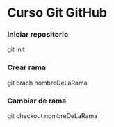 # Curso Git GitHub
### Iniciar repositorio
git init
### Crear rama
git brach nombreDeLaRama
### Cambiar de rama
git checkout nombreDeLaRama

